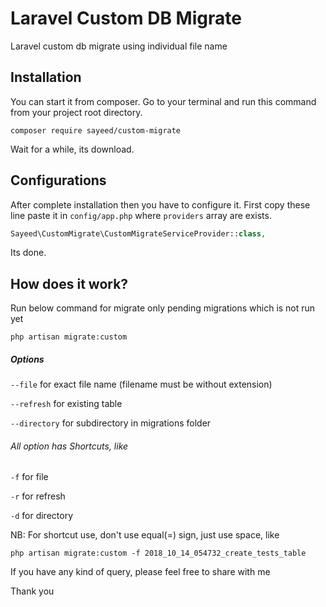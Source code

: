 # Laravel Custom DB Migrate

Laravel custom db migrate using individual file name

## Installation

You can start it from composer. Go to your terminal and run this command from your project root directory.

```shell
composer require sayeed/custom-migrate
```

Wait for a while, its download.

## Configurations

After complete installation then you have to configure it. First copy these line paste it in `config/app.php` where `providers` array are exists.

```php
Sayeed\CustomMigrate\CustomMigrateServiceProvider::class,
```

Its done.

## How does it work?

Run below command for migrate only pending migrations which is not run yet

```php artisan migrate:custom```

##### Options
```--file``` for exact file name (filename must be without extension)

```--refresh``` for existing table

```--directory``` for subdirectory in migrations folder

###### All option has Shortcuts, like
`-f`  for file

`-r` for refresh

`-d` for directory

NB: For shortcut use, don't use equal(=) sign, just use space, like

```php artisan migrate:custom -f 2018_10_14_054732_create_tests_table```



If you have any kind of query, please feel free to share with me

Thank you

 

